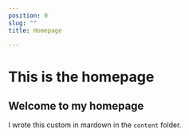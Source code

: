 ```yaml
---
position: 0
slug: ""
title: Homepage

---
```


# This is the homepage

## Welcome to my homepage

I wrote this custom in mardown in the `content` folder.